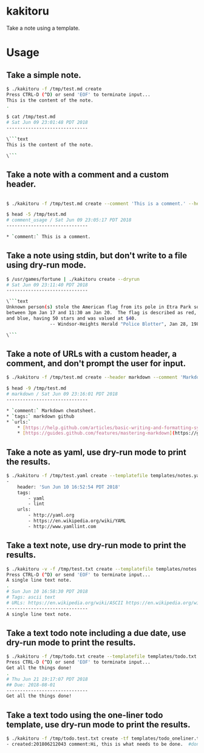 # kakitoru
Take a note using a template.


# Usage

## Take a simple note.

```bash
$ ./kakitoru -f /tmp/test.md create 
Press CTRL-D (^D) or send 'EOF' to terminate input...
This is the content of the note.
.

$ cat /tmp/test.md
# Sat Jun 09 23:01:48 PDT 2018
------------------------------

\```text
This is the content of the note.

\```
```

## Take a note with a comment and a custom header.

```bash

$ ./kakitoru -f /tmp/test.md create --comment 'This is a comment.' --header comment_usage --noprompt

$ head -5 /tmp/test.md
# comment_usage / Sat Jun 09 23:05:17 PDT 2018
------------------------------

* `comment:` This is a comment.
```

## Take a note using stdin, but don't write to a file using dry-run mode.

```bash
$ /usr/games/fortune | ./kakitoru create --dryrun
# Sat Jun 09 23:11:40 PDT 2018
------------------------------

\```text
Unknown person(s) stole the American flag from its pole in Etra Park sometime
between 3pm Jan 17 and 11:30 am Jan 20.  The flag is described as red, white
and blue, having 50 stars and was valued at $40.
                -- Windsor-Heights Herald "Police Blotter", Jan 28, 1987

\```
```

## Take a note of URLs with a custom header, a comment, and don't prompt the user for input.


```bash
$ ./kakitoru -f /tmp/test.md create --header markdown --comment 'Markdown cheatsheet.' --urls https://help.github.com/articles/basic-writing-and-formatting-syntax https://guides.github.com/features/mastering-markdown --tags markdown github --noprompt

$ head -9 /tmp/test.md
# markdown / Sat Jun 09 23:16:01 PDT 2018
------------------------------

* `comment:` Markdown cheatsheet.
* `tags:` markdown github
* `urls:`
    * [https://help.github.com/articles/basic-writing-and-formatting-syntax](https://help.github.com/articles/basic-writing-and-formatting-syntax)
    * [https://guides.github.com/features/mastering-markdown](https://guides.github.com/features/mastering-markdown)

```

## Take a note as yaml, use dry-run mode to print the results.

```bash
$ ./kakitoru -f /tmp/test.yaml create --templatefile templates/notes.yaml.j2 --url http://yaml.org https://en.wikipedia.org/wiki/YAML http://www.yamllint.com --tags yaml lint --noprompt --dryrun
- 
    header: 'Sun Jun 10 16:52:54 PDT 2018'
    tags:
        - yaml
        - lint
    urls:
        - http://yaml.org
        - https://en.wikipedia.org/wiki/YAML
        - http://www.yamllint.com

```

## Take a text note, use dry-run mode to print the results.

```bash
$ ./kakitoru -v -f /tmp/test.txt create --templatefile templates/notes.txt.j2 --dryrun --tags ascii text --urls https://en.wikipedia.org/wiki/ASCII https://en.wikipedia.org/wiki/Plain_text --dryrun
Press CTRL-D (^D) or send 'EOF' to terminate input...
A single line text note.
.
# Sun Jun 10 16:58:30 PDT 2018
# Tags: ascii text
# URLs: https://en.wikipedia.org/wiki/ASCII https://en.wikipedia.org/wiki/Plain_text
------------------------------
A single line text note.
```

## Take a text todo note including a due date, use dry-run mode to print the results.

```bash
$ ./kakitoru -f /tmp/todo.txt create --templatefile templates/todo.txt.j2 --keyvalue due:2018-08-01 --dryrun 
Press CTRL-D (^D) or send 'EOF' to terminate input...
Get all the things done!
.
# Thu Jun 21 19:17:07 PDT 2018
## Due: 2018-08-01
------------------------------
Get all the things done!
```


## Take a text todo using the one-liner todo template, use dry-run mode to print the results.

```bash
$ ./kakitoru -f /tmp/todo.test.txt create -tf templates/todo_oneliner.txt.j2 --keyvalue due:20180701 --comment 'Hi, this is what needs to be done.' --noprompt --dryrun --date $(date +%Y%m%d%H%M) --tags dontwait doitnow --autohashtag
- created:201806212043 comment:Hi, this is what needs to be done.  #dontwait #doitnow due:20180701
```
